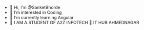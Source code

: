 - 👋 Hi, I’m @SanketBhorde
- 👀 I’m interested in Coding
- 🌱 I’m currently learning Angular
- 💞️ I AM A STUDENT OF A2Z INFOTECH 🧡 IT HUB AHMEDNAGAR 

<!---
SanketBhorde/SanketBhorde is a ✨ special ✨ repository because its `README.md` (this file) appears on your GitHub profile.
You can click the Preview link to take a look at your changes.
--->
